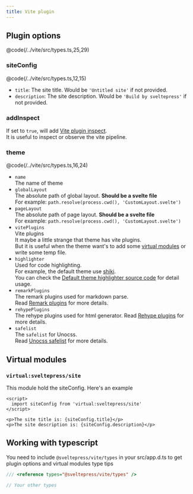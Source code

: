 ```yaml
---
title: Vite plugin
---
```


## Plugin options

@code(/../vite/src/types.ts,25,29)

### siteConfig

@code(/../vite/src/types.ts,12,15)

* `title`: The site title. Would be `'Untitled site'` if not provided.
* `description`: The site description. Would be `'Build by sveltepress'` if not provided.

### addInspect

If set to `true`, will add [Vite plugin inspect](https://github.com/antfu/vite-plugin-inspect).   
It is useful to inspect or observe the vite pipeline.

### theme

@code(/../vite/src/types.ts,16,24)

* `name`   
  The name of theme
* `globalLayout`  
  The absolute path of global layout. **Should be a svelte file**  
  For example: `path.resolve(process.cwd(), 'CustomLayout.svelte')`
* `pageLayout`  
  The absolute path of page layout. **Should be a svelte file**  
  For example: `path.resolve(process.cwd(), 'CustomLayout.svelte')`
* `vitePlugins`  
  Vite plugins  
  It maybe a little strange that theme has vite plugins.  
  But it is useful when the theme want's to add some [virtual modules](https://vitejs.dev/guide/api-plugin.html#virtual-modules-convention) or write some temp file. 
* `highlighter`  
  Used for code highlighting.  
  For example, the default theme use [shiki](https://github.com/shikijs/shiki).  
  You can check the [Default theme highlighter source code](https://github.com/Blackman99/sveltepress/blob/256c1abe6be51d37fa1ff5f9148368207c47a7ae/packages/theme-default/src/markdown/highlighter.ts) for detail usage.
* `remarkPlugins`  
  The remark plugins used for markdown parse.  
  Read [Remark plugins](https://github.com/remarkjs/remark#plugins) for more details. 
* `rehypePlugins`  
  The rehype plugins used for html generator.
  Read [Rehype plugins](https://github.com/rehypejs/rehype#plugins) for more details.
* `safelist`  
  The `safelist` for Unocss.  
  Read [Unocss safelist](https://github.com/unocss/unocss#safelist) for more details.

## Virtual modules

### `virtual:sveltepress/site`

This module hold the siteConfig. Here's an example

```svelte live
<script>
  import siteConfig from 'virtual:sveltepress/site'
</script>

<p>The site title is: {siteConfig.title}</p>
<p>The site description is: {siteConfig.description}</p>
```

## Working with typescript

You need to include `@sveltepress/vite/types` in your src/app.d.ts to get plugin options and virtual modules type tips

```ts title="/src/app.d.ts"
/// <reference types="@sveltepress/vite/types" />

// Your other types
```
